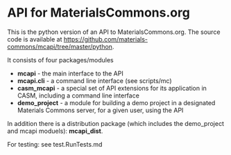 API for MaterialsCommons.org
============================

This is the python version of an API to MaterialsCommons.org. 
The source code is available at 
https://github.com/materials-commons/mcapi/tree/master/python.

It consists of four packages/modules
* **mcapi** - the main interface to the API
* **mcapi.cli** - a command line interface (see scripts/mc)
* **casm_mcapi** - a special set of API extensions for its application
 in CASM, including a command line interface
* **demo_project** - a module for building a demo project in a designated 
 Materials Commons server, for a given user, using the API
 
In addition there is a distribution package (which includes 
the demo_project and mcapi moduels): **mcapi_dist**.

For testing: see test.RunTests.md